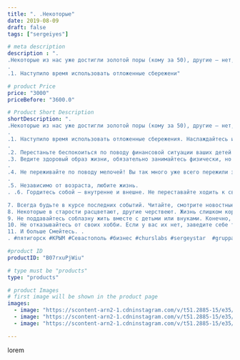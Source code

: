 ```yaml
---
title: ". .Некоторые"
date: 2019-08-09
draft: false
tags: ["sergeiyes"]

# meta description
description : ".
.Некоторые из нас уже достигли золотой поры (кому за 50), другие – нет, но прочитать это должны все! .
.
.1. Наступило время использовать отложенные сбережени"

# product Price
price: "3000"
priceBefore: "3600.0"

# Product Short Description
shortDescription: ".
.Некоторые из нас уже достигли золотой поры (кому за 50), другие – нет, но прочитать это должны все! .
.
.1. Наступило время использовать отложенные сбережения. Наслаждайтесь ими. Не надо держать их для тех, кто, может быть, понятия не имеет о том, чем вы пожертвовали для этого. Нет ничего хуже, чем оставить эти деньги зятю, дочери или родственнику с большими планами на то что вы скопили.
.
.2. Перестаньте беспокоиться по поводу финансовой ситуации ваших детей или внуков, не стыдитесь тратить свои деньги на себя! Вы поддерживали детей долгие годы, научили их многому и давали им приют. Теперь наступила их очередь начать зарабатывать самим. .
.3. Ведите здоровый образ жизни, обязательно занимайтесь физически, но не переутомляйте себя. Заболеть легко, гораздо труднее оставаться здоровым. Поддерживайте себя в форме, посещайте врачей, ищите информацию о том, что надо делать, чтобы остаться здоровым.
.
.4. Не переживайте по поводу мелочей! Вы так много уже всего пережили за свою жизнь; можно вспомнить много хорошего, можно вспомнить плохое.  Не позволяйте грузу прошлого мешать сегодня  и в будущем. Почувствуйте прелесть настоящего!
.
.5. Независимо от возраста, любите жизнь.
. .6. Гордитесь собой – внутренне и внешне. Не переставайте ходить к своему парикмахеру, косметологу стоматологу, покупайте себе свой любимый парфюм. Если вы ухожены снаружи, то внутри рождается чувство самоуважения и силы.

7. Всегда будьте в курсе последних событий. Читайте, смотрите новостные передачи. Поддерживайте контакт со своими старыми знакомыми, это важно в вашем возрасте. 
8. Некоторые в старости расцветают, другие черствеют. Жизнь слишком коротка, чтобы тратить ее на общение с последними. Проводите свою жизнь в компании позитивно настроенных, жизнерадостных людей – и жизнь будет гораздо приятнее. 
9. Не поддавайтесь соблазну жить вместе с детьми или внуками. Конечно, жить в окружении любящих родственников приятно, но каждый из нас имеет право на своё личное пространство. Им оно тоже требуется. 
10. Не отказывайтесь от своих хобби. Если у вас их нет, заведите себе такие привычки. 
11. И больше Смейтесь. .
. #пятигорск #КРЫМ #Севастополь #бизнес #churslabs #sergeystar  #gruppazahvata"

#product ID
productID: "B07rxuPjWiu"

# type must be "products"
type: "products"

# product Images
# first image will be shown in the product page
images:
  - image: "https://scontent-arn2-1.cdninstagram.com/v/t51.2885-15/e35/67440953_179751439719090_4423782359781190324_n.jpg?tp=1&_nc_ht=scontent-arn2-1.cdninstagram.com&_nc_cat=106&_nc_ohc=5weeq2e4S98AX9yM42S&oh=2b8bce531bd513f4cc5c54dd5fff0928&oe=6069B7C2&ig_cache_key=MjEwNjQ2OTc3OTAyNzkzMTQwMw%3D%3D.2"
  - image: "https://scontent-arn2-1.cdninstagram.com/v/t51.2885-15/e35/66839455_859923137725935_8045538888626883844_n.jpg?tp=1&_nc_ht=scontent-arn2-1.cdninstagram.com&_nc_cat=103&_nc_ohc=zc66BlIsqJoAX9tIGfS&oh=75524f1f67862281fc23e7827e173688&oe=606ADA71&ig_cache_key=MjEwNjQ2OTc3OTA0NDU2ODk2NA%3D%3D.2"
  - image: "https://scontent-arn2-1.cdninstagram.com/v/t51.2885-15/e35/66434773_464370920810162_3211812930885120287_n.jpg?tp=1&_nc_ht=scontent-arn2-1.cdninstagram.com&_nc_cat=102&_nc_ohc=USVk283zhwQAX8u8XRC&oh=f13b91d3d1612f8b8d25ef5bc9b4bc4d&oe=606AD3D4&ig_cache_key=MjEwNjQ2OTc3OTEzNjg5NDA5NA%3D%3D.2"

---
```

lorem
